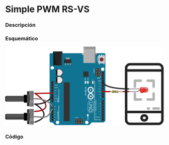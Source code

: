 # Simple PWM RS-VS

### Descripción

### Esquemático
![esquemático](SimplePWM_RS-VS.png)

### Código
